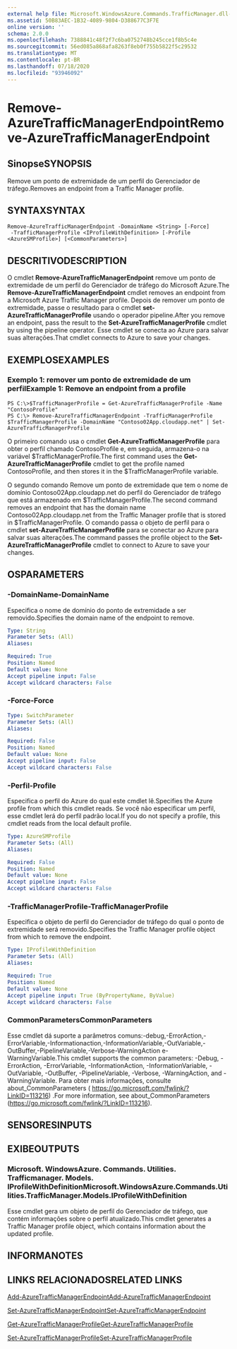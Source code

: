 ```yaml
---
external help file: Microsoft.WindowsAzure.Commands.TrafficManager.dll-Help.xml
ms.assetid: 50B83AEC-1B32-4089-9804-D388677C3F7E
online version: ''
schema: 2.0.0
ms.openlocfilehash: 7388841c48f2f7c6ba0752748b245cce1f8b5c4e
ms.sourcegitcommit: 56ed085a868afa8263f8eb0f755b5822f5c29532
ms.translationtype: MT
ms.contentlocale: pt-BR
ms.lasthandoff: 07/18/2020
ms.locfileid: "93946092"
---
```

# <span data-ttu-id="d16a1-101">Remove-AzureTrafficManagerEndpoint</span><span class="sxs-lookup"><span data-stu-id="d16a1-101">Remove-AzureTrafficManagerEndpoint</span></span>

## <span data-ttu-id="d16a1-102">Sinopse</span><span class="sxs-lookup"><span data-stu-id="d16a1-102">SYNOPSIS</span></span>
<span data-ttu-id="d16a1-103">Remove um ponto de extremidade de um perfil do Gerenciador de tráfego.</span><span class="sxs-lookup"><span data-stu-id="d16a1-103">Removes an endpoint from a Traffic Manager profile.</span></span>

## <span data-ttu-id="d16a1-104">SYNTAX</span><span class="sxs-lookup"><span data-stu-id="d16a1-104">SYNTAX</span></span>

```
Remove-AzureTrafficManagerEndpoint -DomainName <String> [-Force]
 -TrafficManagerProfile <IProfileWithDefinition> [-Profile <AzureSMProfile>] [<CommonParameters>]
```

## <span data-ttu-id="d16a1-105">DESCRITIVO</span><span class="sxs-lookup"><span data-stu-id="d16a1-105">DESCRIPTION</span></span>
<span data-ttu-id="d16a1-106">O cmdlet **Remove-AzureTrafficManagerEndpoint** remove um ponto de extremidade de um perfil do Gerenciador de tráfego do Microsoft Azure.</span><span class="sxs-lookup"><span data-stu-id="d16a1-106">The **Remove-AzureTrafficManagerEndpoint** cmdlet removes an endpoint from a Microsoft Azure Traffic Manager profile.</span></span>
<span data-ttu-id="d16a1-107">Depois de remover um ponto de extremidade, passe o resultado para o cmdlet **set-AzureTrafficManagerProfile** usando o operador pipeline.</span><span class="sxs-lookup"><span data-stu-id="d16a1-107">After you remove an endpoint, pass the result to the **Set-AzureTrafficManagerProfile** cmdlet by using the pipeline operator.</span></span>
<span data-ttu-id="d16a1-108">Esse cmdlet se conecta ao Azure para salvar suas alterações.</span><span class="sxs-lookup"><span data-stu-id="d16a1-108">That cmdlet connects to Azure to save your changes.</span></span>

## <span data-ttu-id="d16a1-109">EXEMPLOS</span><span class="sxs-lookup"><span data-stu-id="d16a1-109">EXAMPLES</span></span>

### <span data-ttu-id="d16a1-110">Exemplo 1: remover um ponto de extremidade de um perfil</span><span class="sxs-lookup"><span data-stu-id="d16a1-110">Example 1: Remove an endpoint from a profile</span></span>
```
PS C:\>$TrafficManagerProfile = Get-AzureTrafficManagerProfile -Name "ContosoProfile"
PS C:\> Remove-AzureTrafficManagerEndpoint -TrafficManagerProfile $TrafficManagerProfile -DomainName "Contoso02App.cloudapp.net" | Set-AzureTrafficManagerProfile
```

<span data-ttu-id="d16a1-111">O primeiro comando usa o cmdlet **Get-AzureTrafficManagerProfile** para obter o perfil chamado ContosoProfile e, em seguida, armazena-o na variável $TrafficManagerProfile.</span><span class="sxs-lookup"><span data-stu-id="d16a1-111">The first command uses the **Get-AzureTrafficManagerProfile** cmdlet to get the profile named ContosoProfile, and then stores it in the $TrafficManagerProfile variable.</span></span>

<span data-ttu-id="d16a1-112">O segundo comando Remove um ponto de extremidade que tem o nome de domínio Contoso02App.cloudapp.net do perfil do Gerenciador de tráfego que está armazenado em $TrafficManagerProfile.</span><span class="sxs-lookup"><span data-stu-id="d16a1-112">The second command removes an endpoint that has the domain name Contoso02App.cloudapp.net from the Traffic Manager profile that is stored in $TrafficManagerProfile.</span></span>
<span data-ttu-id="d16a1-113">O comando passa o objeto de perfil para o cmdlet **set-AzureTrafficManagerProfile** para se conectar ao Azure para salvar suas alterações.</span><span class="sxs-lookup"><span data-stu-id="d16a1-113">The command passes the profile object to the **Set-AzureTrafficManagerProfile** cmdlet to connect to Azure to save your changes.</span></span>

## <span data-ttu-id="d16a1-114">OS</span><span class="sxs-lookup"><span data-stu-id="d16a1-114">PARAMETERS</span></span>

### <span data-ttu-id="d16a1-115">-DomainName</span><span class="sxs-lookup"><span data-stu-id="d16a1-115">-DomainName</span></span>
<span data-ttu-id="d16a1-116">Especifica o nome de domínio do ponto de extremidade a ser removido.</span><span class="sxs-lookup"><span data-stu-id="d16a1-116">Specifies the domain name of the endpoint to remove.</span></span>

```yaml
Type: String
Parameter Sets: (All)
Aliases: 

Required: True
Position: Named
Default value: None
Accept pipeline input: False
Accept wildcard characters: False
```

### <span data-ttu-id="d16a1-117">-Force</span><span class="sxs-lookup"><span data-stu-id="d16a1-117">-Force</span></span>
```yaml
Type: SwitchParameter
Parameter Sets: (All)
Aliases: 

Required: False
Position: Named
Default value: None
Accept pipeline input: False
Accept wildcard characters: False
```

### <span data-ttu-id="d16a1-118">-Perfil</span><span class="sxs-lookup"><span data-stu-id="d16a1-118">-Profile</span></span>
<span data-ttu-id="d16a1-119">Especifica o perfil do Azure do qual este cmdlet lê.</span><span class="sxs-lookup"><span data-stu-id="d16a1-119">Specifies the Azure profile from which this cmdlet reads.</span></span> <span data-ttu-id="d16a1-120">Se você não especificar um perfil, esse cmdlet lerá do perfil padrão local.</span><span class="sxs-lookup"><span data-stu-id="d16a1-120">If you do not specify a profile, this cmdlet reads from the local default profile.</span></span>

```yaml
Type: AzureSMProfile
Parameter Sets: (All)
Aliases: 

Required: False
Position: Named
Default value: None
Accept pipeline input: False
Accept wildcard characters: False
```

### <span data-ttu-id="d16a1-121">-TrafficManagerProfile</span><span class="sxs-lookup"><span data-stu-id="d16a1-121">-TrafficManagerProfile</span></span>
<span data-ttu-id="d16a1-122">Especifica o objeto de perfil do Gerenciador de tráfego do qual o ponto de extremidade será removido.</span><span class="sxs-lookup"><span data-stu-id="d16a1-122">Specifies the Traffic Manager profile object from which to remove the endpoint.</span></span>

```yaml
Type: IProfileWithDefinition
Parameter Sets: (All)
Aliases: 

Required: True
Position: Named
Default value: None
Accept pipeline input: True (ByPropertyName, ByValue)
Accept wildcard characters: False
```

### <span data-ttu-id="d16a1-123">CommonParameters</span><span class="sxs-lookup"><span data-stu-id="d16a1-123">CommonParameters</span></span>
<span data-ttu-id="d16a1-124">Esse cmdlet dá suporte a parâmetros comuns:-debug,-ErrorAction,-ErrorVariable,-Informationaction,-InformationVariable,-OutVariable,-OutBuffer,-PipelineVariable,-Verbose-WarningAction e-WarningVariable.</span><span class="sxs-lookup"><span data-stu-id="d16a1-124">This cmdlet supports the common parameters: -Debug, -ErrorAction, -ErrorVariable, -InformationAction, -InformationVariable, -OutVariable, -OutBuffer, -PipelineVariable, -Verbose, -WarningAction, and -WarningVariable.</span></span> <span data-ttu-id="d16a1-125">Para obter mais informações, consulte about_CommonParameters ( https://go.microsoft.com/fwlink/?LinkID=113216) .</span><span class="sxs-lookup"><span data-stu-id="d16a1-125">For more information, see about_CommonParameters (https://go.microsoft.com/fwlink/?LinkID=113216).</span></span>

## <span data-ttu-id="d16a1-126">SENSORES</span><span class="sxs-lookup"><span data-stu-id="d16a1-126">INPUTS</span></span>

## <span data-ttu-id="d16a1-127">EXIBE</span><span class="sxs-lookup"><span data-stu-id="d16a1-127">OUTPUTS</span></span>

### <span data-ttu-id="d16a1-128">Microsoft. WindowsAzure. Commands. Utilities. Trafficmanager. Models. IProfileWithDefinition</span><span class="sxs-lookup"><span data-stu-id="d16a1-128">Microsoft.WindowsAzure.Commands.Utilities.TrafficManager.Models.IProfileWithDefinition</span></span>
<span data-ttu-id="d16a1-129">Esse cmdlet gera um objeto de perfil do Gerenciador de tráfego, que contém informações sobre o perfil atualizado.</span><span class="sxs-lookup"><span data-stu-id="d16a1-129">This cmdlet generates a Traffic Manager profile object, which contains information about the updated profile.</span></span>

## <span data-ttu-id="d16a1-130">INFORMA</span><span class="sxs-lookup"><span data-stu-id="d16a1-130">NOTES</span></span>

## <span data-ttu-id="d16a1-131">LINKS RELACIONADOS</span><span class="sxs-lookup"><span data-stu-id="d16a1-131">RELATED LINKS</span></span>

[<span data-ttu-id="d16a1-132">Add-AzureTrafficManagerEndpoint</span><span class="sxs-lookup"><span data-stu-id="d16a1-132">Add-AzureTrafficManagerEndpoint</span></span>](./Add-AzureTrafficManagerEndpoint.md)

[<span data-ttu-id="d16a1-133">Set-AzureTrafficManagerEndpoint</span><span class="sxs-lookup"><span data-stu-id="d16a1-133">Set-AzureTrafficManagerEndpoint</span></span>](./Set-AzureTrafficManagerEndpoint.md)

[<span data-ttu-id="d16a1-134">Get-AzureTrafficManagerProfile</span><span class="sxs-lookup"><span data-stu-id="d16a1-134">Get-AzureTrafficManagerProfile</span></span>](./Get-AzureTrafficManagerProfile.md)

[<span data-ttu-id="d16a1-135">Set-AzureTrafficManagerProfile</span><span class="sxs-lookup"><span data-stu-id="d16a1-135">Set-AzureTrafficManagerProfile</span></span>](./Set-AzureTrafficManagerProfile.md)


